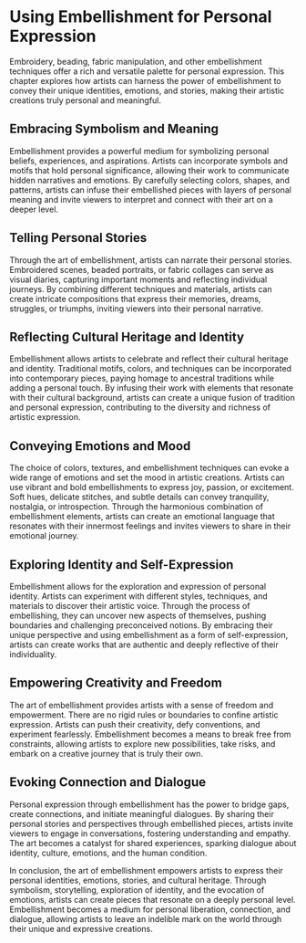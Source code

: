 Using Embellishment for Personal Expression
======================================================

Embroidery, beading, fabric manipulation, and other embellishment techniques offer a rich and versatile palette for personal expression. This chapter explores how artists can harness the power of embellishment to convey their unique identities, emotions, and stories, making their artistic creations truly personal and meaningful.

Embracing Symbolism and Meaning
-------------------------------

Embellishment provides a powerful medium for symbolizing personal beliefs, experiences, and aspirations. Artists can incorporate symbols and motifs that hold personal significance, allowing their work to communicate hidden narratives and emotions. By carefully selecting colors, shapes, and patterns, artists can infuse their embellished pieces with layers of personal meaning and invite viewers to interpret and connect with their art on a deeper level.

Telling Personal Stories
------------------------

Through the art of embellishment, artists can narrate their personal stories. Embroidered scenes, beaded portraits, or fabric collages can serve as visual diaries, capturing important moments and reflecting individual journeys. By combining different techniques and materials, artists can create intricate compositions that express their memories, dreams, struggles, or triumphs, inviting viewers into their personal narrative.

Reflecting Cultural Heritage and Identity
-----------------------------------------

Embellishment allows artists to celebrate and reflect their cultural heritage and identity. Traditional motifs, colors, and techniques can be incorporated into contemporary pieces, paying homage to ancestral traditions while adding a personal touch. By infusing their work with elements that resonate with their cultural background, artists can create a unique fusion of tradition and personal expression, contributing to the diversity and richness of artistic expression.

Conveying Emotions and Mood
---------------------------

The choice of colors, textures, and embellishment techniques can evoke a wide range of emotions and set the mood in artistic creations. Artists can use vibrant and bold embellishments to express joy, passion, or excitement. Soft hues, delicate stitches, and subtle details can convey tranquility, nostalgia, or introspection. Through the harmonious combination of embellishment elements, artists can create an emotional language that resonates with their innermost feelings and invites viewers to share in their emotional journey.

Exploring Identity and Self-Expression
--------------------------------------

Embellishment allows for the exploration and expression of personal identity. Artists can experiment with different styles, techniques, and materials to discover their artistic voice. Through the process of embellishing, they can uncover new aspects of themselves, pushing boundaries and challenging preconceived notions. By embracing their unique perspective and using embellishment as a form of self-expression, artists can create works that are authentic and deeply reflective of their individuality.

Empowering Creativity and Freedom
---------------------------------

The art of embellishment provides artists with a sense of freedom and empowerment. There are no rigid rules or boundaries to confine artistic expression. Artists can push their creativity, defy conventions, and experiment fearlessly. Embellishment becomes a means to break free from constraints, allowing artists to explore new possibilities, take risks, and embark on a creative journey that is truly their own.

Evoking Connection and Dialogue
-------------------------------

Personal expression through embellishment has the power to bridge gaps, create connections, and initiate meaningful dialogues. By sharing their personal stories and perspectives through embellished pieces, artists invite viewers to engage in conversations, fostering understanding and empathy. The art becomes a catalyst for shared experiences, sparking dialogue about identity, culture, emotions, and the human condition.

In conclusion, the art of embellishment empowers artists to express their personal identities, emotions, stories, and cultural heritage. Through symbolism, storytelling, exploration of identity, and the evocation of emotions, artists can create pieces that resonate on a deeply personal level. Embellishment becomes a medium for personal liberation, connection, and dialogue, allowing artists to leave an indelible mark on the world through their unique and expressive creations.
